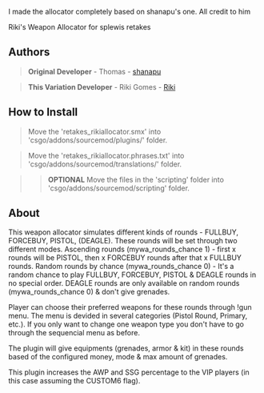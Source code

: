 I made the allocator completely based on shanapu's one. All credit to him

Riki's Weapon Allocator for splewis retakes
## Authors ##
>**Original Developer** - Thomas - [shanapu](https://github.com/shanapu)

>**This Variation Developer** - Riki Gomes - [Riki](https://github.com/RikiGomes)

## How to Install ##
> Move the 'retakes_rikiallocator.smx' into 'csgo/addons/sourcemod/plugins/' folder.

> Move the 'retakes_rikiallocator.phrases.txt' into 'csgo/addons/sourcemod/translations/' folder.

>> **OPTIONAL** Move the files in the 'scripting' folder into 'csgo/addons/sourcemod/scripting' folder.

## About ##
This weapon allocator simulates different kinds of rounds - FULLBUY, FORCEBUY, PISTOL, (DEAGLE).
These rounds will be set through two different modes. 
Ascending rounds (mywa_rounds_chance 1) - first x rounds will be PISTOL, then x FORCEBUY rounds after that x FULLBUY rounds.
Random rounds by chance (mywa_rounds_chance 0) - It's a random chance to play FULLBUY, FORCEBUY, PISTOL & DEAGLE rounds in no special order.
DEAGLE rounds are only available on random rounds (mywa_rounds_chance 0) & don't give grenades.

Player can choose their preferred weapons for these rounds through !gun menu.
The menu is devided in several categories (Pistol Round, Primary, etc.). If you only want to change one weapon type you don't have to go through the sequencial menu as before.

The plugin will give equipments (grenades, armor & kit) in these rounds based of the configured money, mode & max amount of grenades.

This plugin increases the AWP and SSG percentage to the VIP players (in this case assuming the CUSTOM6 flag).
